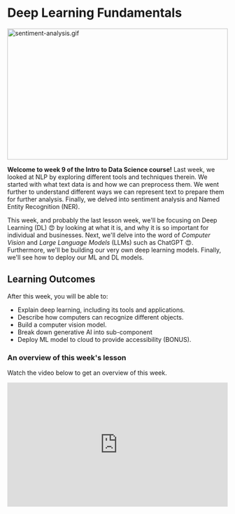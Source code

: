 # Deep Learning Fundamentals

<img src="./deep-learning/dl/Deep_Learning.avif" alt="sentiment-analysis.gif" style="display: block;
  margin-left: auto;
  margin-right: auto;
  height: 300px;
  width: 100%">

**Welcome to week 9 of the Intro to Data Science course!** Last week, we looked at NLP by exploring different tools and techniques therein. We started with what text data is and how we can preprocess them. We went further to understand different ways we can represent text to prepare them for further analysis. Finally, we delved into sentiment analysis and Named Entity Recognition (NER). 

This week, and probably the last lesson week, we'll be focusing on Deep Learning (DL) 😍 by looking at what it is, and why it is so important for individual and businesses. Next, we'll delve into the word of _Computer Vision_ and _Large Language Models_ (LLMs) such as ChatGPT 😍. Furthermore, we'll be building our very own deep learning models. Finally, we'll see how to deploy our ML and DL models. 


## Learning Outcomes

After this week, you will be able to:

- Explain deep learning, including its tools and applications.
- Describe how computers can recognize different objects.
- Build a computer vision model.
- Break down generative AI into sub-component
- Deploy ML model to cloud to provide accessibility (BONUS).


### An overview of this week's lesson

<aside>

Watch the video below to get an overview of this week.

<div style="position: relative; padding-bottom: 56.25%; height: 0;"><iframe src="https://www.youtube.com/embed/0nNxXowdvt8?si=ClZbeK3xnnNE_STo" frameborder="0" webkitallowfullscreen mozallowfullscreen allowfullscreen style="position: absolute; top: 0; left: 0; width: 100%; height: 100%;"></iframe></div>
